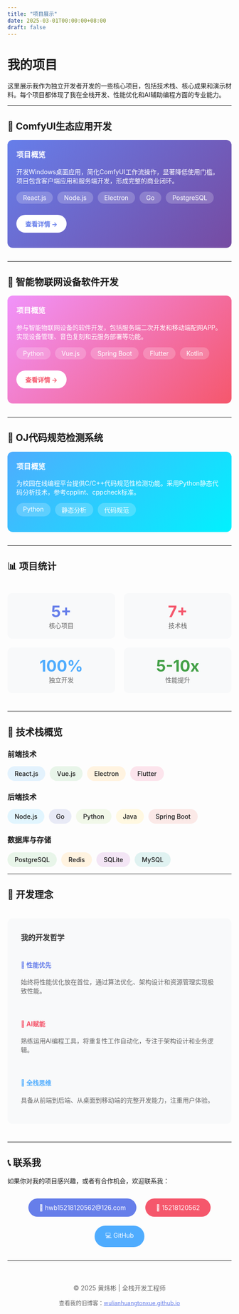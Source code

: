 ```yaml
---
title: "项目展示"
date: 2025-03-01T00:00:00+08:00
draft: false
---
```


# 我的项目

这里展示我作为独立开发者开发的一些核心项目，包括技术栈、核心成果和演示材料。每个项目都体现了我在全栈开发、性能优化和AI辅助编程方面的专业能力。

---

## 🚀 ComfyUI生态应用开发

<div style="background: linear-gradient(135deg, #667eea 0%, #764ba2 100%); padding: 20px; border-radius: 12px; margin-bottom: 30px; color: white;">
  <h3 style="margin-top: 0;">项目概览</h3>
  <p>开发Windows桌面应用，简化ComfyUI工作流操作，显著降低使用门槛。项目包含客户端应用和服务端开发，形成完整的商业闭环。</p>
  
  <div style="display: flex; flex-wrap: wrap; gap: 10px; margin: 15px 0;">
    <span style="background: rgba(255,255,255,0.2); padding: 5px 15px; border-radius: 20px;">React.js</span>
    <span style="background: rgba(255,255,255,0.2); padding: 5px 15px; border-radius: 20px;">Node.js</span>
    <span style="background: rgba(255,255,255,0.2); padding: 5px 15px; border-radius: 20px;">Electron</span>
    <span style="background: rgba(255,255,255,0.2); padding: 5px 15px; border-radius: 20px;">Go</span>
    <span style="background: rgba(255,255,255,0.2); padding: 5px 15px; border-radius: 20px;">PostgreSQL</span>
  </div>
  
  <a href="comfyui-app/" style="display: inline-block; background: white; color: #667eea; padding: 10px 20px; border-radius: 25px; text-decoration: none; font-weight: bold; margin-top: 10px;">查看详情 →</a>
</div>

---

## 🤖 智能物联网设备软件开发

<div style="background: linear-gradient(135deg, #f093fb 0%, #f5576c 100%); padding: 20px; border-radius: 12px; margin-bottom: 30px; color: white;">
  <h3 style="margin-top: 0;">项目概览</h3>
  <p>参与智能物联网设备的软件开发，包括服务端二次开发和移动端配网APP。实现设备管理、音色复刻和云服务部署等功能。</p>
  
  <div style="display: flex; flex-wrap: wrap; gap: 10px; margin: 15px 0;">
    <span style="background: rgba(255,255,255,0.2); padding: 5px 15px; border-radius: 20px;">Python</span>
    <span style="background: rgba(255,255,255,0.2); padding: 5px 15px; border-radius: 20px;">Vue.js</span>
    <span style="background: rgba(255,255,255,0.2); padding: 5px 15px; border-radius: 20px;">Spring Boot</span>
    <span style="background: rgba(255,255,255,0.2); padding: 5px 15px; border-radius: 20px;">Flutter</span>
    <span style="background: rgba(255,255,255,0.2); padding: 5px 15px; border-radius: 20px;">Kotlin</span>
  </div>
  
  <a href="iot-device/" style="display: inline-block; background: white; color: #f5576c; padding: 10px 20px; border-radius: 25px; text-decoration: none; font-weight: bold; margin-top: 10px;">查看详情 →</a>
</div>

---

## 📝 OJ代码规范检测系统

<div style="background: linear-gradient(135deg, #4facfe 0%, #00f2fe 100%); padding: 20px; border-radius: 12px; margin-bottom: 30px; color: white;">
  <h3 style="margin-top: 0;">项目概览</h3>
  <p>为校园在线编程平台提供C/C++代码规范性检测功能。采用Python静态代码分析技术，参考cpplint、cppcheck标准。</p>
  
  <div style="display: flex; flex-wrap: wrap; gap: 10px; margin: 15px 0;">
    <span style="background: rgba(255,255,255,0.2); padding: 5px 15px; border-radius: 20px;">Python</span>
    <span style="background: rgba(255,255,255,0.2); padding: 5px 15px; border-radius: 20px;">静态分析</span>
    <span style="background: rgba(255,255,255,0.2); padding: 5px 15px; border-radius: 20px;">代码规范</span>
  </div>
<!--   
  <a href="/oj-checker/" style="display: inline-block; background: white; color: #4facfe; padding: 10px 20px; border-radius: 25px; text-decoration: none; font-weight: bold; margin-top: 10px;">查看详情 →</a> -->
</div>

---

## 📊 项目统计

<div style="display: grid; grid-template-columns: repeat(auto-fit, minmax(200px, 1fr)); gap: 20px; margin: 40px 0;">
  <div style="text-align: center; padding: 20px; background: #f8f9fa; border-radius: 10px;">
    <div style="font-size: 2.5em; font-weight: bold; color: #667eea;">5+</div>
    <div style="color: #666;">核心项目</div>
  </div>
  <div style="text-align: center; padding: 20px; background: #f8f9fa; border-radius: 10px;">
    <div style="font-size: 2.5em; font-weight: bold; color: #f5576c;">7+</div>
    <div style="color: #666;">技术栈</div>
  </div>
  <div style="text-align: center; padding: 20px; background: #f8f9fa; border-radius: 10px;">
    <div style="font-size: 2.5em; font-weight: bold; color: #4facfe;">100%</div>
    <div style="color: #666;">独立开发</div>
  </div>
  <div style="text-align: center; padding: 20px; background: #f8f9fa; border-radius: 10px;">
    <div style="font-size: 2.5em; font-weight: bold; color: #43a047;">5-10x</div>
    <div style="color: #666;">性能提升</div>
  </div>
</div>

---

## 💼 技术栈概览

### 前端技术
<div style="display: flex; flex-wrap: wrap; gap: 10px; margin: 15px 0;">
  <span style="background: #e3f2fd; padding: 8px 16px; border-radius: 20px; font-weight: 500;">React.js</span>
  <span style="background: #e8f5e9; padding: 8px 16px; border-radius: 20px; font-weight: 500;">Vue.js</span>
  <span style="background: #fff3e0; padding: 8px 16px; border-radius: 20px; font-weight: 500;">Electron</span>
  <span style="background: #fce4ec; padding: 8px 16px; border-radius: 20px; font-weight: 500;">Flutter</span>
</div>

### 后端技术
<div style="display: flex; flex-wrap: wrap; gap: 10px; margin: 15px 0;">
  <span style="background: #e1f5fe; padding: 8px 16px; border-radius: 20px; font-weight: 500;">Node.js</span>
  <span style="background: #e8eaf6; padding: 8px 16px; border-radius: 20px; font-weight: 500;">Go</span>
  <span style="background: #f1f8e9; padding: 8px 16px; border-radius: 20px; font-weight: 500;">Python</span>
  <span style="background: #fff8e1; padding: 8px 16px; border-radius: 20px; font-weight: 500;">Java</span>
  <span style="background: #fbe9e7; padding: 8px 16px; border-radius: 20px; font-weight: 500;">Spring Boot</span>
</div>

### 数据库与存储
<div style="display: flex; flex-wrap: wrap; gap: 10px; margin: 15px 0;">
  <span style="background: #e8f5e9; padding: 8px 16px; border-radius: 20px; font-weight: 500;">PostgreSQL</span>
  <span style="background: #fff3e0; padding: 8px 16px; border-radius: 20px; font-weight: 500;">Redis</span>
  <span style="background: #f3e5f5; padding: 8px 16px; border-radius: 20px; font-weight: 500;">SQLite</span>
  <span style="background: #e0f2f1; padding: 8px 16px; border-radius: 20px; font-weight: 500;">MySQL</span>
</div>

---

## 🎯 开发理念

<div style="background: #f8f9fa; padding: 30px; border-radius: 12px; margin: 40px 0;">
  <h3 style="margin-top: 0; color: #333;">我的开发哲学</h3>
  
  <div style="display: grid; grid-template-columns: repeat(auto-fit, minmax(250px, 1fr)); gap: 20px; margin-top: 20px;">
    <div>
      <h4 style="color: #667eea;">🚀 性能优先</h4>
      <p style="color: #666;">始终将性能优化放在首位，通过算法优化、架构设计和资源管理实现极致性能。</p>
    </div>
    <div>
      <h4 style="color: #f5576c;">🤖 AI赋能</h4>
      <p style="color: #666;">熟练运用AI编程工具，将重复性工作自动化，专注于架构设计和业务逻辑。</p>
    </div>
    <div>
      <h4 style="color: #4facfe;">🔧 全栈思维</h4>
      <p style="color: #666;">具备从前端到后端、从桌面到移动端的完整开发能力，注重用户体验。</p>
    </div>
  </div>
</div>

---

## 📞 联系我

如果你对我的项目感兴趣，或者有合作机会，欢迎联系我：

<div style="display: flex; flex-wrap: wrap; gap: 20px; justify-content: center; margin: 30px 0;">
  <a href="mailto:hwb15218120562@126.com" style="display: flex; align-items: center; background: #667eea; color: white; padding: 12px 24px; border-radius: 25px; text-decoration: none;">
    📧 hwb15218120562@126.com
  </a>
  <a href="tel:15218120562" style="display: flex; align-items: center; background: #f5576c; color: white; padding: 12px 24px; border-radius: 25px; text-decoration: none;">
    📱 15218120562
  </a>
  <a href="https://github.com/wulianhuangtonxue" style="display: flex; align-items: center; background: #4facfe; color: white; padding: 12px 24px; border-radius: 25px; text-decoration: none;">
    💻 GitHub
  </a>
</div>

---

<div style="text-align: center; margin-top: 50px; color: #666;">
  <p>© 2025 黄炜彬 | 全栈开发工程师</p>
  <p style="margin-top: 10px; font-size: 0.9em;">
    查看我的旧博客：<a href="https://wulianhuangtonxue.github.io/" style="color: #667eea;">wulianhuangtonxue.github.io</a>
  </p>
</div>